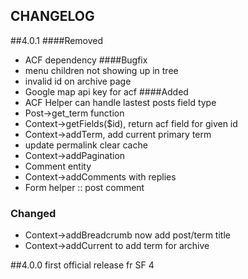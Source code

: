 CHANGELOG
---------

##4.0.1
####Removed
- ACF dependency
####Bugfix
- menu children not showing up in tree
- invalid id on archive page
- Google map api key for acf
####Added
- ACF Helper can handle lastest posts field type
- Post->get_term function
- Context->getFields($id), return acf field for given id
- Context->addTerm, add current primary term
- update permalink clear cache
- Context->addPagination
- Comment entity
- Context->addComments with replies
- Form helper :: post comment
### Changed
- Context->addBreadcrumb now add post/term title
- Context->addCurrent to add term for archive

##4.0.0
first official release fr SF 4
